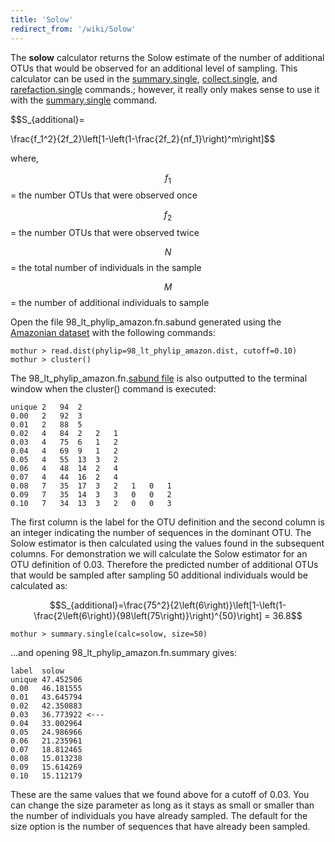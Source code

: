 ```yaml
---
title: 'Solow'
redirect_from: '/wiki/Solow'
---
```

The **solow** calculator returns the Solow estimate of
the number of additional OTUs that would be observed for an additional
level of sampling. This calculator can be used in the
[summary.single](summary.single),
[collect.single](collect.single), and
[rarefaction.single](rarefaction.single) commands.; however,
it really only makes sense to use it with the
[summary.single](summary.single) command.

$$S_{additional}=

\frac{f_1^2}{2f_2}\left[1-\left(1-\frac{2f_2}{nf_1}\right)^m\right]$$

where,

$$f_1$$ = the number OTUs that were observed once

$$f_2$$ = the number OTUs that were observed twice

$$N$$ = the total number of individuals in the sample

$$M$$ = the number of additional individuals to sample

Open the file 98\_lt\_phylip\_amazon.fn.sabund generated using the [
Amazonian dataset](https://mothur.s3.us-east-2.amazonaws.com/wiki/amazondata.zip) with the following
commands:

    mothur > read.dist(phylip=98_lt_phylip_amazon.dist, cutoff=0.10)
    mothur > cluster()

The 98\_lt\_phylip\_amazon.fn.[sabund file](sabund_file) is
also outputted to the terminal window when the cluster() command is
executed:

    unique 2   94  2   
    0.00   2   92  3   
    0.01   2   88  5   
    0.02   4   84  2   2   1   
    0.03   4   75  6   1   2   
    0.04   4   69  9   1   2   
    0.05   4   55  13  3   2   
    0.06   4   48  14  2   4   
    0.07   4   44  16  2   4   
    0.08   7   35  17  3   2   1   0   1   
    0.09   7   35  14  3   3   0   0   2   
    0.10   7   34  13  3   2   0   0   3   

The first column is the label for the OTU definition and the second
column is an integer indicating the number of sequences in the dominant
OTU. The Solow estimator is then calculated using the values found in
the subsequent columns. For demonstration we will calculate the Solow
estimator for an OTU definition of 0.03. Therefore the predicted number
of additional OTUs that would be sampled after sampling 50 additional
individuals would be calculated as:

$$S_{additional}=\frac{75^2}{2\left(6\right)}\left[1-\left(1-\frac{2\left(6\right)}{98\left(75\right)}\right)^{50}\right] = 36.8$$

    mothur > summary.single(calc=solow, size=50)

\...and opening 98\_lt\_phylip\_amazon.fn.summary gives:

    label  solow
    unique 47.452506
    0.00   46.181555
    0.01   43.645794
    0.02   42.350883
    0.03   36.773922 <---
    0.04   33.002964
    0.05   24.986966
    0.06   21.235961
    0.07   18.812465
    0.08   15.013238
    0.09   15.614269
    0.10   15.112179

These are the same values that we found above for a cutoff of 0.03. You
can change the size parameter as long as it stays as small or smaller
than the number of individuals you have already sampled. The default for
the size option is the number of sequences that have already been
sampled.
